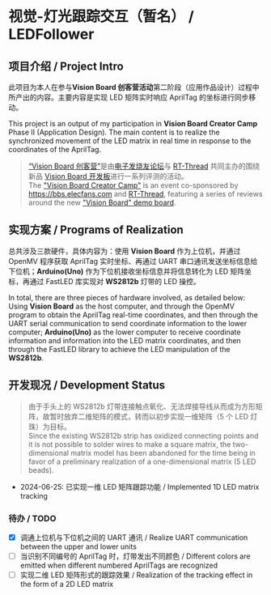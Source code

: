 # 视觉-灯光跟踪交互（暂名） / LEDFollower

## 项目介绍 / Project Intro

此项目为本人在参与**Vision Board 创客营活动**第二阶段（应用作品设计）过程中所产出的内容。主要内容是实现 LED 矩阵实时响应 AprilTag 的坐标进行同步移动。

This project is an output of my participation in **Vision Board Creator Camp** Phase II (Application Design). The main content is to realize the synchronized movement of the LED matrix in real time in response to the coordinates of the AprilTag.

> [“Vision Board 创客营”](https://bbs.elecfans.com/try_VisionBoard.html)是由[电子发烧友论坛](https://bbs.elecfans.com/)与 [RT-Thread](https://www.rt-thread.org/) 共同主办的围绕新品 [Vision Board 开发板](https://www.rt-thread.org/document/site/#/rt-thread-version/rt-thread-standard/hw-board/ra8d1-vision-board/ra8d1-vision-board?id=vision-board-%e5%bc%80%e5%8f%91%e6%9d%bf)进行一系列评测的活动。  
> The ["Vision Board Creator Camp"](https://bbs.elecfans.com/try_VisionBoard.html) is an event co-sponsored by <https://bbs.elecfans.com> and [ RT-Thread](https://www.rt-thread.org/), featuring a series of reviews around the new ["Vision Board" demo board](https://www.rt-thread.org/document/site/#/rt-thread-version/rt-thread-standard/hw-board/ra8d1-vision-board/ra8d1-vision-board?id=vision-board-%e5%bc%80%e5%8f%91%e6%9d%bf).

## 实现方案 / Programs of Realization

总共涉及三款硬件，具体内容为：使用 **Vision Board** 作为上位机，并通过 OpenMV 程序获取 AprilTag 实时坐标、再通过 UART 串口通讯发送坐标信息给下位机；**Arduino(Uno)** 作为下位机接收坐标信息并将信息转化为 LED 矩阵坐标，再通过 FastLED 库实现对 **WS2812b** 灯带的 LED 操控。

In total, there are three pieces of hardware involved, as detailed below: Using **Vision Board** as the host computer, and through the OpenMV program to obtain the AprilTag real-time coordinates, and then through the UART serial communication to send coordinate information to the lower computer; **Arduino(Uno)** as the lower computer to receive coordinate information and information into the LED matrix coordinates, and then through the FastLED library to achieve the LED manipulation of the **WS2812b**.

## 开发现况 / Development Status

> 由于手头上的 WS2812b 灯带连接触点氧化、无法焊接导线从而成为方形矩阵，故暂时放弃二维矩阵的模式，转而以初步实现一维矩阵（5 个 LED 灯珠）为目标。  
> Since the existing WS2812b strip has oxidized connecting points and it is not possible to solder wires to make a square matrix, the two-dimensional matrix model has been abandoned for the time being in favor of a preliminary realization of a one-dimensional matrix (5 LED beads).

- 2024-06-25: 已实现一维 LED 矩阵跟踪功能 / Implemented 1D LED matrix tracking

### 待办 / TODO

- [x] 调通上位机与下位机之间的 UART 通讯 / Realize UART communication between the upper and lower units
- [ ] 当识别不同编号的 AprilTag 时，灯带发出不同颜色 / Different colors are emitted when different numbered AprilTags are recognized
- [ ] 实现二维 LED 矩阵形式的跟踪效果 / Realization of the tracking effect in the form of a 2D LED matrix
